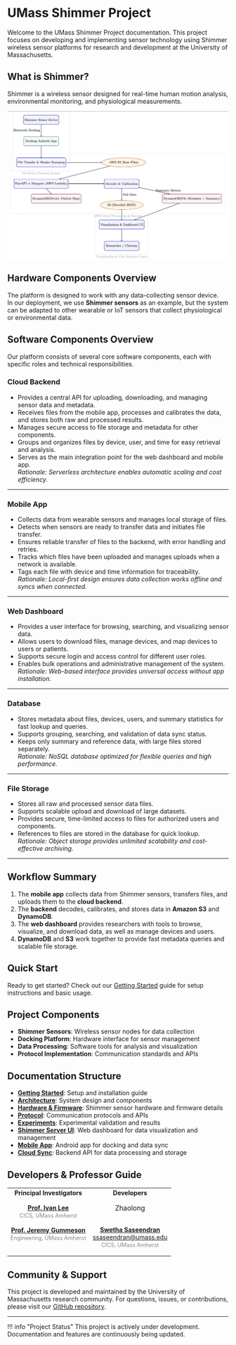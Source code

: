 # UMass Shimmer Project

Welcome to the UMass Shimmer Project documentation. This project focuses on developing and implementing sensor technology using Shimmer wireless sensor platforms for research and development at the University of Massachusetts.

## What is Shimmer?
<!-- TODO: Zhaolong -->

Shimmer is a wireless sensor designed for real-time human motion analysis, environmental monitoring, and physiological measurements. 



![App Architecture](app_architecture.png)

## Hardware Components Overview

The platform is designed to work with any data-collecting sensor device.  
In our deployment, we use **Shimmer sensors** as an example, but the system can be adapted to other wearable or IoT sensors that collect physiological or environmental data.

<!-- TODO: Zhaolong -->



## Software Components Overview

Our platform consists of several core software components, each with specific roles and technical responsibilities.



### Cloud Backend
- Provides a central API for uploading, downloading, and managing sensor data and metadata.  
- Receives files from the mobile app, processes and calibrates the data, and stores both raw and processed results.  
- Manages secure access to file storage and metadata for other components.  
- Groups and organizes files by device, user, and time for easy retrieval and analysis.  
- Serves as the main integration point for the web dashboard and mobile app.  
*Rationale: Serverless architecture enables automatic scaling and cost efficiency.*

---

### Mobile App
- Collects data from wearable sensors and manages local storage of files.  
- Detects when sensors are ready to transfer data and initiates file transfer.  
- Ensures reliable transfer of files to the backend, with error handling and retries.  
- Tracks which files have been uploaded and manages uploads when a network is available.  
- Tags each file with device and time information for traceability.  
*Rationale: Local-first design ensures data collection works offline and syncs when connected.*

---

### Web Dashboard
- Provides a user interface for browsing, searching, and visualizing sensor data.  
- Allows users to download files, manage devices, and map devices to users or patients.  
- Supports secure login and access control for different user roles.  
- Enables bulk operations and administrative management of the system.  
*Rationale: Web-based interface provides universal access without app installation.*

---

### Database
- Stores metadata about files, devices, users, and summary statistics for fast lookup and queries.  
- Supports grouping, searching, and validation of data sync status.  
- Keeps only summary and reference data, with large files stored separately.  
*Rationale: NoSQL database optimized for flexible queries and high performance.*

---

### File Storage
- Stores all raw and processed sensor data files.  
- Supports scalable upload and download of large datasets.  
- Provides secure, time-limited access to files for authorized users and components.  
- References to files are stored in the database for quick lookup.  
*Rationale: Object storage provides unlimited scalability and cost-effective archiving.*

---

## Workflow Summary

1. The **mobile app** collects data from Shimmer sensors, transfers files, and uploads them to the **cloud backend**.  
2. The **backend** decodes, calibrates, and stores data in **Amazon S3** and **DynamoDB**.  
3. The **web dashboard** provides researchers with tools to browse, visualize, and download data, as well as manage devices and users.  
4. **DynamoDB** and **S3** work together to provide fast metadata queries and scalable file storage.



## Quick Start

Ready to get started? Check out our [Getting Started](getting-started.md) guide for setup instructions and basic usage.

## Project Components

- **Shimmer Sensors**: Wireless sensor nodes for data collection
- **Docking Platform**: Hardware interface for sensor management
- **Data Processing**: Software tools for analysis and visualization
- **Protocol Implementation**: Communication standards and APIs


## Documentation Structure

- **[Getting Started](getting-started.md)**: Setup and installation guide
- **[Architecture](architecture.md)**: System design and components  
- **[Hardware & Firmware](hardware-firmware.md)**: Shimmer sensor hardware and firmware details
- **[Protocol](protocol.md)**: Communication protocols and APIs
- **[Experiments](experiments.md)**: Experimental validation and results
- **[Shimmer Server UI](shimmer-server-ui.md)**: Web dashboard for data visualization and management
- **[Mobile App](myapplication.md)**: Android app for docking and data sync
- **[Cloud Sync](cloud-sync.md)**: Backend API for data processing and storage

## Developers & Professor Guide

<div align="center">
  
  <table align="center" width="80%">
    <tr>
      <td align="center" valign="top" width="50%">
        <b>Principal Investigators</b><br><br>
        <a href="https://www.cics.umass.edu/about/directory/ivan-lee"><b>Prof. Ivan Lee</b></a><br>
        <span style="font-size: 0.9em; color: #888;">CICS, UMass Amherst</span>
        <br><br>
        <a href="https://www.umass.edu/engineering/about/directory/jeremy-gummeson"><b>Prof. Jeremy Gummeson</b></a><br>
        <span style="font-size: 0.9em; color: #888;">Engineering, UMass Amherst</span>
      </td>
      <td align="center" valign="top" width="50%">
        <b>Developers</b><br><br>
        <span title="Zhaolong" style="font-size:1.1em;"> Zhaolong</span><br><br>
        <!-- TODO: Zhaolong -->

  <a href="https://github.com/swetha4444"><b>Swetha Saseendran</b></a><br>
  <a href="mailto:ssaseendran@umass.edu" style="font-size:0.95em; color:#555;">ssaseendran@umass.edu</a><br>
  <span style="font-size: 0.9em; color: #888;">CICS, UMass Amherst</span>
      </td>
    </tr>
  </table>

</div>

## Community & Support

This project is developed and maintained by the University of Massachusetts research community. For questions, issues, or contributions, please visit our [GitHub repository](https://github.com/shimmerumass/shimmerumass-webpage).

---

!!! info "Project Status"
    This project is actively under development. Documentation and features are continuously being updated.